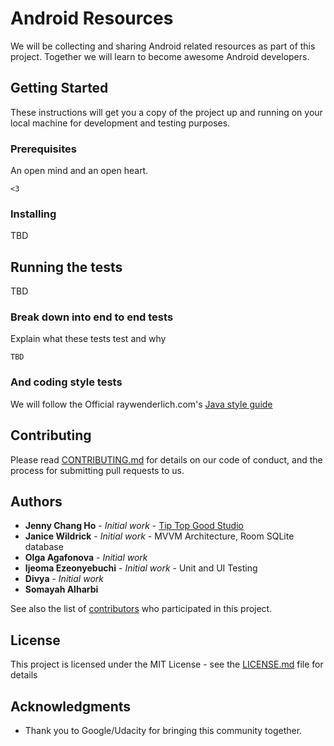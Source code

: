 # Android Resources

We will be collecting and sharing Android related resources as part of this project.  Together we will learn to become awesome Android developers.

## Getting Started

These instructions will get you a copy of the project up and running on your local machine for development and testing purposes.

### Prerequisites

An open mind and an open heart.

```
<3
```

### Installing

TBD


## Running the tests

TBD

### Break down into end to end tests

Explain what these tests test and why

```
TBD
```

### And coding style tests

We will follow the Official raywenderlich.com's [Java style guide](https://github.com/raywenderlich/java-style-guide)


## Contributing

Please read [CONTRIBUTING.md](CONTRIBUTING.md) for details on our code of conduct, and the process for submitting pull requests to us.


## Authors

* **Jenny Chang Ho** - *Initial work* - [Tip Top Good Studio](http://tiptopgoodstudio.com)
* **Janice Wildrick** - *Initial work* - MVVM Architecture, Room SQLite database
* **Olga Agafonova** - *Initial work*
* **Ijeoma Ezeonyebuchi** - *Initial work* - Unit and UI Testing
* **Divya** - *Initial work*
* **Somayah Alharbi**


See also the list of [contributors](https://github.com/dynamite8/resources-android-dev/graphs/contributors) who participated in this project.

## License

This project is licensed under the MIT License - see the [LICENSE.md](LICENSE.md) file for details

## Acknowledgments

* Thank you to Google/Udacity for bringing this community together.
